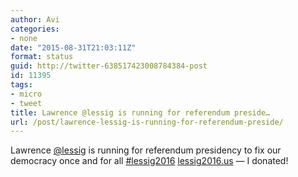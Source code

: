 ```yaml
---
author: Avi
categories:
- none
date: "2015-08-31T21:03:11Z"
format: status
guid: http://twitter-638517423008784384-post
id: 11395
tags:
- micro
- tweet
title: Lawrence @lessig is running for referendum preside…
url: /post/lawrence-lessig-is-running-for-referendum-preside/
---
```

Lawrence [@lessig](http://twitter.com/lessig) is running for referendum presidency to fix our democracy once and for all [#lessig2016](http://twitter.com/search?q=%23lessig2016) [lessig2016.us](http://lessig2016.us/) — I donated!